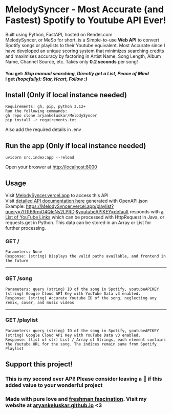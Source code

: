 # MelodySyncer - Most Accurate (and Fastest) Spotify to Youtube API Ever!
Built using Python, FastAPI, hosted on Render.com <br> MelodySyncer, or MeSo for short, is a Simple-to-use **Web API** to convert Spotify songs or playlists to their Youtube equivalent. Most Accurate since I have developed an unique scoring system that minimizes searching credits and maximises accuracy by factoring in Artist Name, Song Length, Album Name, Channel Source, etc. Takes only **0.2 seconds** per song! 
#### You get: _Skip manual searching, Directly get a List, Peace of Mind_ <br> I get _(hopefully): Star, Heart, Follow :)_

## Install (Only if local instance needed)
    Requirements: gh, pip, python 3.12+
    Run the following commands:
    gh repo clone aryankeluskar/MelodySyncer
    pip install -r requirements.txt
  Also add the required details in .env


## Run the app (Only if local instance needed)
    uvicorn src.index:app --reload
Open your broswer at [http://localhost:8000](http://localhost:8000)

## Usage
Visit [MelodySyncer.vercel.app](https://melodysyncer.vercel.app/) to access this API <br>
Visit [detailed API documentation here](https://melodysyncer.vercel.app/docs) generated with OpenAPI.json <br>
Example: https://MelodySyncer.vercel.app/playlist?query=7fITt66rmO4QIeNs2LPRDj&youtubeAPIKEY=default responds with [a List of YouTube Links](## "can't reveal links in README for copyright purposes") which can be processed with HttpRequest in Java, or requests.get in Python. This data can be stored in an Array or List for further processing.

### GET /
    Parameters: None 
    Response: (string) Displays the valid paths available, and frontend in the future
    
<hr>

### GET /song
    Parameters: query (string) ID of the song in Spotify, youtubeAPIKEY (string) Google Cloud API Key with YouTube Data v3 enabled.
    Response: (string) Accurate Youtube ID of the song, neglecting any remix, cover, and music videos
    
<hr>

### GET /playlist
    Parameters: query (string) ID of the song in Spotify, youtubeAPIKEY (string) Google Cloud API Key with YouTube Data v3 enabled.
    Response: (list of str) List / Array of Strings, each element contains the Youtube URL for the song. The indices remain same from Spotify Playlist
    
## Support this project!
### This is my second ever API! Please consider leaving a 🌟 if this added value to your wonderful project
### Made with pure love and [freshman fascination](## "it's a real term i swear"). Visit my website at [aryankeluskar.github.io](https://aryankeluskar.github.io) <3
